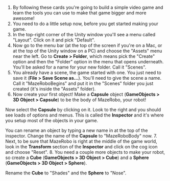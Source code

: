 1. By following these cards you're going to build a simple video game and learn the tools you can use to make that game bigger and more awesome!
2. You need to do a little setup now, before you get started making your game.
3. In the top-right corner of the Unity window you'll see a menu called "Layout". Click on it and pick "Default".
4. Now go to the menu bar (at the top of the screen if you're on a Mac, or at the top of the Unity window on a PC) and choose the "Assets" menu near the left. Go to **Create > Folder**, which means pick the "Create" option and then the "Folder" option in the menu that opens underneath. You'll be asked for a name for your new folder. Call it "Scenes".
5. You already have a scene, the game started with one. You just need to save it (**File > Save Scene as...**). You'll need to give the scene a name. Call it "MazeRoboBegins" and put it in the "Scenes" folder you just created (it's inside the "Assets" folder).
6. Now create your first object! Make a **Capsule** object (**GameObjects > 3D Object > Capsule**) to be the body of MazeRobo, your robot!
  
  Now select the **Capsule** by clicking on it. Look to the right and you should see loads of options and menus. This is called the **Inspector** and it's where you setup most of the objects in your game.
  
  You can rename an object by typing a new name in at the top of the inspector. Change the name of the **Capsule** to "MazeRoboBody" now.
7. Next, to be sure that MazeRobo is right at the middle of the game world, look in the **Transform** section of the **Inspector** and click on the cog icon and choose "Reset".
8. You need a couple more objects to make your robot, so create a **Cube** (**GameObjects > 3D Object > Cube**) and a **Sphere** (**GameObjects > 3D Object > Sphere**).

  Rename the **Cube** to "Shades" and the **Sphere** to "Nose".